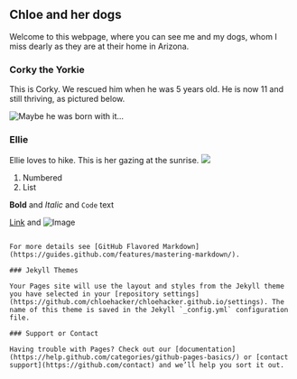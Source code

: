 ## Chloe and her dogs

Welcome to this webpage, where you can see me and my dogs, whom I miss dearly as they are at their home in Arizona.

### Corky the Yorkie

This is Corky. We rescued him when he was 5 years old. He is now 11 and still thriving, as pictured below.

![Maybe he was born with it...](corky.png)


### Ellie

Ellie loves to hike. This is her gazing at the sunrise.
![](IMG_3588.png)


1. Numbered
2. List

**Bold** and _Italic_ and `Code` text

[Link](url) and ![Image](src)
```

For more details see [GitHub Flavored Markdown](https://guides.github.com/features/mastering-markdown/).

### Jekyll Themes

Your Pages site will use the layout and styles from the Jekyll theme you have selected in your [repository settings](https://github.com/chloehacker/chloehacker.github.io/settings). The name of this theme is saved in the Jekyll `_config.yml` configuration file.

### Support or Contact

Having trouble with Pages? Check out our [documentation](https://help.github.com/categories/github-pages-basics/) or [contact support](https://github.com/contact) and we’ll help you sort it out.
